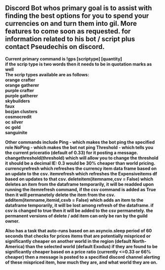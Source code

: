 Discord Bot whos primary goal is to assist with finding the best options for you to spend your currencies on and turn them into gil. More features to come soon as requested.    for information related to his bot / script plus contact Pseudechis on discord.
-----------------------------------------------------------
<b> Current primary command is !gps [scriptype] [quantity] </b>  
<b> if the scrip type is two words then it needs to be in quotation marks as well <b>  
<b>The scrip types available are as follows:  </b>  
orange crafter   
orange gatherer  
purple crafter  
purple gatherer  
skybuilders  
faux  
bozjan clusters  
cosmocredit  
oc silver  
oc gold  
sanguinite  

Other commands include
**Ping** - which makes the bot ping the specified role
**NoPing** - which makes the bot not ping
**Threshold** - which tells you the current priceratio (default of 0.33) for it posting a message.
**changethreshold(threshold)** which will allow you to change the threshold it should be a decimal IE: 0.3 would be 30% cheaper than world pricing.
**currencyrefresh** which refreshes the currency item data frame based on an update to the csv.
**itemrefresh** which refreshes the Expensiveitems df based on updates to that csv.
**deleteitem(itemname,csv = False)** which deletes an item from the dataframe temporarily, it will be readded upon running the itemrefresh command, if the csv command is added as True then it will permanetely delete the item from the csv.
**additem(itemname,itemid,csvb = False)** which adds an item to the dataframe temporarily, it will be lost among refresh of the dataframe. if csv is changed to true then it will be added to the csv permanetely. the permanent versions of delete / add item can only be ran by the guild owner.

Also has a task that auto-runs based on an asyncio.sleep period of 60 seconds that checks for prices items that are potentially mispriced or significantly cheaper on another world in the region (default North-America) than the selected world (default Exodus) if 
they are found to be significantly cheaper based on a price ratio (currently <=0.33 or 66% cheaper) then a message is posted to a specified discord channel alerting of these mispriced item, how much they are, and what world they are on.

